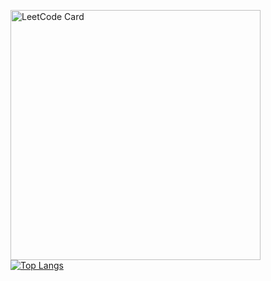 [<img src="https://leetcard.jacoblin.cool/zkryaev?border=0&theme=dark&font=Roboto&hide_border=true" alt="LeetCode Card" width="400">](https://leetcode.com/zkryaev)
</br>
[![Top Langs](https://github-readme-stats.vercel.app/api/top-langs/?username=zkryaev&hide_border=true&theme=nord&hide=javascript,html)](https://github.com/anuraghazra/github-readme-stats)


